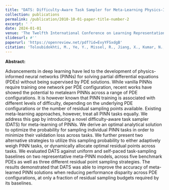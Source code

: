 ```yaml
---
title: "DATS: Difficulty-Aware Task Sampler for Meta-Learning Physics-Informed Neural Networks"
collection: publications
permalink: /publication/2010-10-01-paper-title-number-2
excerpt: ' '
date: 2024-01-01
venue: 'The Twelfth International Conference on Learning Representations'
slidesurl: #''
paperurl: 'https://openreview.net/pdf?id=EvyYFSxdgB'
citation: 'Toloubidokhti, M., Ye, Y., Missel, R., Jiang, X., Kumar, N., Shrestha, R., & Wang, L. DATS: Difficulty-Aware Task Sampler for Meta-Learning Physics-Informed Neural Networks. In The Twelfth International Conference on Learning Representations.'
---
```


**Abstract:**

Advancements in deep learning have led to the development of physics-informed neural networks (PINNs) for solving partial differential equations (PDEs) without being supervised by PDE solutions. While vanilla PINNs require training one network per PDE configuration, recent works have showed the potential to metalearn PINNs across a range of PDE configurations. It is however known that PINN training is associated with different levels of difficulty, depending on the underlying PDE configurations or the number of residual sampling points available. Existing meta-learning approaches, however, treat all PINN tasks equally. We address this gap by introducing a novel difficulty-aware task sampler (DATS) for meta-learning of PINNs. We derive an optimal analytical solution to optimize the probability for sampling individual PINN tasks in order to minimize their validation loss across tasks. We further present two alternative strategies to utilize this sampling probability to either adaptively weigh PINN tasks, or dynamically allocate optimal residual points across tasks. We evaluated DATS against uniform and self-paced task-sampling baselines on two representative meta-PINN models, across five benchmark PDEs as well as three different residual point sampling strategies. The results demonstrated that DATS was able to improve the accuracy of meta-learned PINN solutions when reducing performance disparity across PDE configurations, at only a fraction of residual sampling budgets required by its baselines.